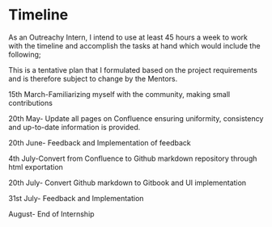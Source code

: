 # Timeline

As an Outreachy Intern, I intend to use at least 45 hours a week to work
with the timeline and accomplish the tasks at hand which would include
the following;

This is a tentative plan that I formulated based on the project
requirements and is therefore subject to change by the Mentors.

15th March-Familiarizing myself with the community, making small
contributions

20th May- Update all pages on Confluence ensuring uniformity,
consistency and up-to-date information is provided.

20th June- Feedback and Implementation of feedback

4th July-Convert from Confluence to Github markdown repository through
html exportation

20th July- Convert Github markdown to Gitbook and UI implementation

31st July- Feedback and Implementation

August- End of Internship


